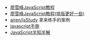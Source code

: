 - [廖雪峰JavaScript教程](http://www.liaoxuefeng.com/wiki/001434446689867b27157e896e74d51a89c25cc8b43bdb3000)
- [廖雪峰JavaScript教程(排版更好一些)](http://www.shouce.ren/api/view/a/13866)
- [airen/jsStudy](https://github.com/airen/jsStudy) 拿来练手的案例
- [javascript手册](http://www.itshipin.com/book/javascript/)
- [JavaScript半知半解](http://www.kancloud.cn/dennis/tgjavascript)
